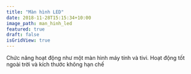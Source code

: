 ```yaml
---
title: "Màn hình LED"
date: 2018-11-28T15:15:34+10:00
image_path: man_hinh_led
featured: true
draft: false
isGridView: true
---
```


Chức năng hoạt động như một màn hình máy tính và tivi. Hoạt động tốt ngoài trời và kích thước không hạn chế
